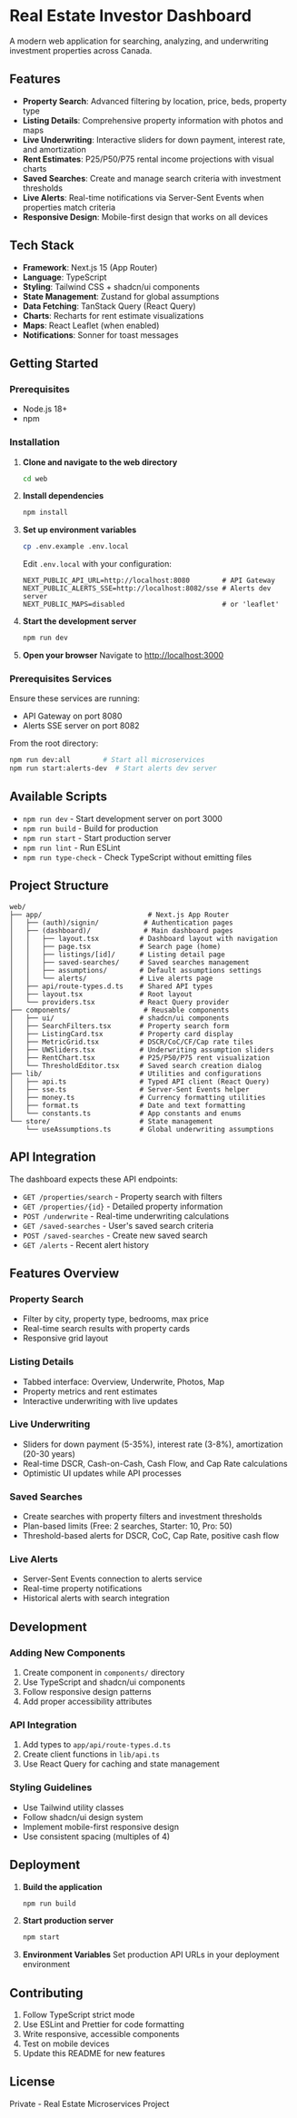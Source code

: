 # Real Estate Investor Dashboard

A modern web application for searching, analyzing, and underwriting investment properties across Canada.

## Features

- **Property Search**: Advanced filtering by location, price, beds, property type
- **Listing Details**: Comprehensive property information with photos and maps
- **Live Underwriting**: Interactive sliders for down payment, interest rate, and amortization
- **Rent Estimates**: P25/P50/P75 rental income projections with visual charts
- **Saved Searches**: Create and manage search criteria with investment thresholds
- **Live Alerts**: Real-time notifications via Server-Sent Events when properties match criteria
- **Responsive Design**: Mobile-first design that works on all devices

## Tech Stack

- **Framework**: Next.js 15 (App Router)
- **Language**: TypeScript
- **Styling**: Tailwind CSS + shadcn/ui components
- **State Management**: Zustand for global assumptions
- **Data Fetching**: TanStack Query (React Query)
- **Charts**: Recharts for rent estimate visualizations
- **Maps**: React Leaflet (when enabled)
- **Notifications**: Sonner for toast messages

## Getting Started

### Prerequisites

- Node.js 18+
- npm

### Installation

1. **Clone and navigate to the web directory**

   ```bash
   cd web
   ```

2. **Install dependencies**

   ```bash
   npm install
   ```

3. **Set up environment variables**

   ```bash
   cp .env.example .env.local
   ```

   Edit `.env.local` with your configuration:

   ```env
   NEXT_PUBLIC_API_URL=http://localhost:8080        # API Gateway
   NEXT_PUBLIC_ALERTS_SSE=http://localhost:8082/sse # Alerts dev server
   NEXT_PUBLIC_MAPS=disabled                        # or 'leaflet'
   ```

4. **Start the development server**

   ```bash
   npm run dev
   ```

5. **Open your browser**
   Navigate to [http://localhost:3000](http://localhost:3000)

### Prerequisites Services

Ensure these services are running:

- API Gateway on port 8080
- Alerts SSE server on port 8082

From the root directory:

```bash
npm run dev:all        # Start all microservices
npm run start:alerts-dev  # Start alerts dev server
```

## Available Scripts

- `npm run dev` - Start development server on port 3000
- `npm run build` - Build for production
- `npm run start` - Start production server
- `npm run lint` - Run ESLint
- `npm run type-check` - Check TypeScript without emitting files

## Project Structure

```
web/
├── app/                          # Next.js App Router
│   ├── (auth)/signin/           # Authentication pages
│   ├── (dashboard)/             # Main dashboard pages
│   │   ├── layout.tsx          # Dashboard layout with navigation
│   │   ├── page.tsx            # Search page (home)
│   │   ├── listings/[id]/      # Listing detail page
│   │   ├── saved-searches/     # Saved searches management
│   │   ├── assumptions/        # Default assumptions settings
│   │   └── alerts/             # Live alerts page
│   ├── api/route-types.d.ts    # Shared API types
│   ├── layout.tsx              # Root layout
│   └── providers.tsx           # React Query provider
├── components/                  # Reusable components
│   ├── ui/                     # shadcn/ui components
│   ├── SearchFilters.tsx       # Property search form
│   ├── ListingCard.tsx         # Property card display
│   ├── MetricGrid.tsx          # DSCR/CoC/CF/Cap rate tiles
│   ├── UWSliders.tsx           # Underwriting assumption sliders
│   ├── RentChart.tsx           # P25/P50/P75 rent visualization
│   └── ThresholdEditor.tsx     # Saved search creation dialog
├── lib/                        # Utilities and configurations
│   ├── api.ts                  # Typed API client (React Query)
│   ├── sse.ts                  # Server-Sent Events helper
│   ├── money.ts                # Currency formatting utilities
│   ├── format.ts               # Date and text formatting
│   └── constants.ts            # App constants and enums
└── store/                      # State management
    └── useAssumptions.ts       # Global underwriting assumptions
```

## API Integration

The dashboard expects these API endpoints:

- `GET /properties/search` - Property search with filters
- `GET /properties/{id}` - Detailed property information
- `POST /underwrite` - Real-time underwriting calculations
- `GET /saved-searches` - User's saved search criteria
- `POST /saved-searches` - Create new saved search
- `GET /alerts` - Recent alert history

## Features Overview

### Property Search

- Filter by city, property type, bedrooms, max price
- Real-time search results with property cards
- Responsive grid layout

### Listing Details

- Tabbed interface: Overview, Underwrite, Photos, Map
- Property metrics and rent estimates
- Interactive underwriting with live updates

### Live Underwriting

- Sliders for down payment (5-35%), interest rate (3-8%), amortization (20-30 years)
- Real-time DSCR, Cash-on-Cash, Cash Flow, and Cap Rate calculations
- Optimistic UI updates while API processes

### Saved Searches

- Create searches with property filters and investment thresholds
- Plan-based limits (Free: 2 searches, Starter: 10, Pro: 50)
- Threshold-based alerts for DSCR, CoC, Cap Rate, positive cash flow

### Live Alerts

- Server-Sent Events connection to alerts service
- Real-time property notifications
- Historical alerts with search integration

## Development

### Adding New Components

1. Create component in `components/` directory
2. Use TypeScript and shadcn/ui components
3. Follow responsive design patterns
4. Add proper accessibility attributes

### API Integration

1. Add types to `app/api/route-types.d.ts`
2. Create client functions in `lib/api.ts`
3. Use React Query for caching and state management

### Styling Guidelines

- Use Tailwind utility classes
- Follow shadcn/ui design system
- Implement mobile-first responsive design
- Use consistent spacing (multiples of 4)

## Deployment

1. **Build the application**

   ```bash
   npm run build
   ```

2. **Start production server**

   ```bash
   npm start
   ```

3. **Environment Variables**
   Set production API URLs in your deployment environment

## Contributing

1. Follow TypeScript strict mode
2. Use ESLint and Prettier for code formatting
3. Write responsive, accessible components
4. Test on mobile devices
5. Update this README for new features

## License

Private - Real Estate Microservices Project
